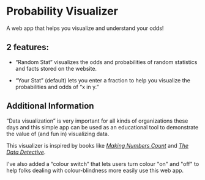 # Probability Visualizer

A web app that helps you visualize and understand your odds!

## 2 features:

- “Random Stat” visualizes the odds and probabilities of random statistics and facts stored on the website.

- “Your Stat” (default) lets you enter a fraction to help you visualize the probabilities and odds of “x in y.”

## Additional Information

“Data visualization” is very important for all kinds of organizations these days and this simple app can be used as an educational tool to demonstrate the value of (and fun in) visualizing data.

This visualizer is inspired by books like [*Making Numbers Count*](https://www.simonandschuster.com/books/Making-Numbers-Count/Chip-Heath/9781982165444) and [*The Data Detective*](https://timharford.com/books/datadetective/). 

I've also added a “colour switch” that lets users turn colour "on" and "off" to help folks dealing with colour-blindness more easily use this web app.